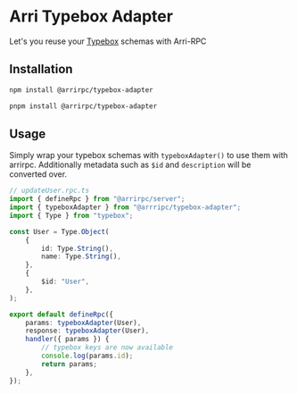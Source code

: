 # Arri Typebox Adapter

Let's you reuse your [Typebox](https://github.com/sinclairzx81/typebox) schemas with Arri-RPC

## Installation

```bash
npm install @arrirpc/typebox-adapter

pnpm install @arrirpc/typebox-adapter
```

## Usage

Simply wrap your typebox schemas with `typeboxAdapter()` to use them with arrirpc. Additionally metadata such as `$id` and `description` will be converted over.

```ts
// updateUser.rpc.ts
import { defineRpc } from "@arrirpc/server";
import { typeboxAdapter } from "@arrripc/typebox-adapter";
import { Type } from "typebox";

const User = Type.Object(
    {
        id: Type.String(),
        name: Type.String(),
    },
    {
        $id: "User",
    },
);

export default defineRpc({
    params: typeboxAdapter(User),
    response: typeboxAdapter(User),
    handler({ params }) {
        // typebox keys are now available
        console.log(params.id);
        return params;
    },
});
```
